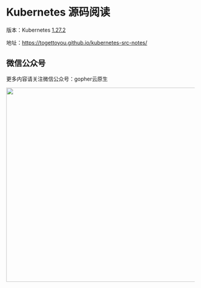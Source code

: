 # Kubernetes 源码阅读

版本：Kubernetes [1.27.2](https://git.k8s.io/kubernetes/CHANGELOG/CHANGELOG-1.27.md#v1272)

地址：https://togettoyou.github.io/kubernetes-src-notes/

## 微信公众号

更多内容请关注微信公众号：gopher云原生

<img src="https://github.com/user-attachments/assets/ea93572c-6c05-4751-bde7-35a58fe083f1" width="520px" />

